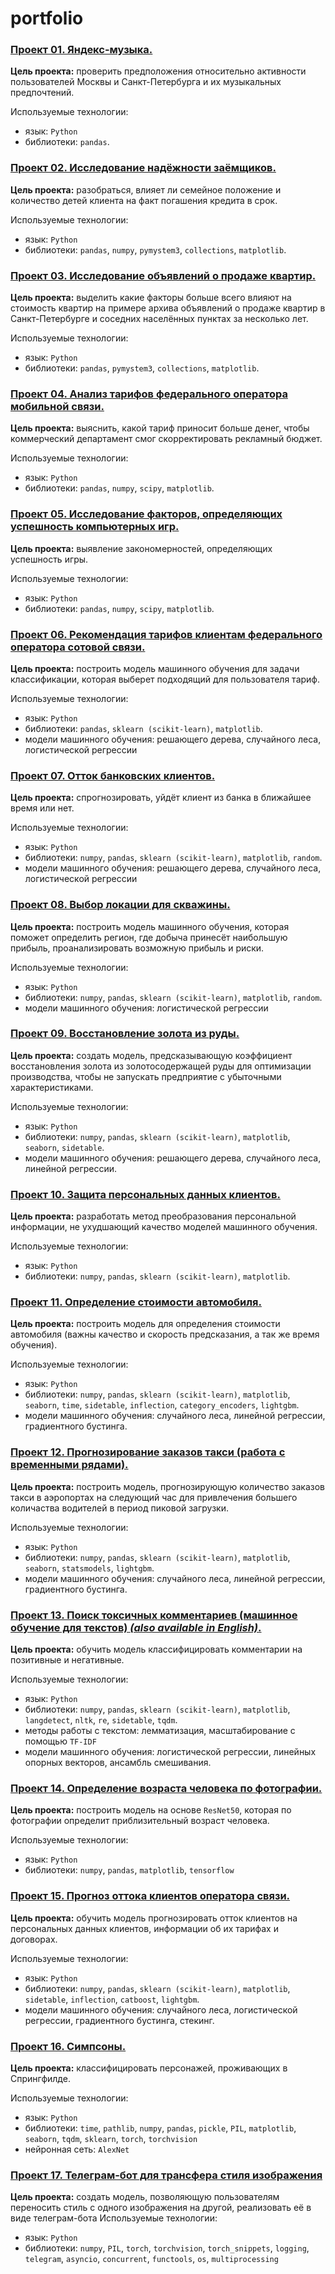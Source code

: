 # portfolio

### **[Проект 01. Яндекс-музыка.](https://github.com/Anastasiyofworld/DS_DA_portfolio/blob/main/project_01_Music_of_Moscow_and_SPB.ipynb)**

**Цель проекта:** проверить предположения относительно активности пользователей Москвы и Санкт-Петербурга и их музыкальных предпочтений. 

Используемые технологии: 
- язык: `Python` 
- библиотеки: `pandas`.


### **[Проект 02. Исследование надёжности заёмщиков.](https://github.com/Anastasiyofworld/DS_DA_portfolio/blob/main/project_02_Reliability%20of%20borrowers.ipynb)**

**Цель проекта:** разобраться, влияет ли семейное положение и количество детей клиента на факт погашения кредита в срок.

Используемые технологии: 
- язык: `Python`
- библиотеки: `pandas`, `numpy`, `pymystem3`, `collections`, `matplotlib`.

### **[Проект 03. Исследование объявлений о продаже квартир.](https://github.com/Anastasiyofworld/DS_DA_portfolio/blob/main/project_03_Ads_for_the_sale_of_apartments.ipynb)**

**Цель проекта:** выделить какие факторы больше всего влияют на стоимость квартир на примере архива объявлений о продаже квартир в Санкт-Петербурге и соседних населённых пунктах за несколько лет.

Используемые технологии: 
- язык: `Python`
- библиотеки: `pandas`, `pymystem3`, `collections`, `matplotlib`.

### **[Проект 04. Анализ тарифов федерального оператора мобильной связи.](https://github.com/Anastasiyofworld/DS_DA_portfolio/blob/main/project_04_Analysis_of_tariffs_of_the_federal_mobile_operator.ipynb)**

**Цель проекта:** выяснить, какой тариф приносит больше денег, чтобы коммерческий департамент смог скорректировать рекламный бюджет.

Используемые технологии: 
- язык: `Python`
- библиотеки: `pandas`, `numpy`, `scipy`, `matplotlib`.

### **[Проект 05. Исследование факторов, определяющих успешность компьютерных игр.](https://github.com/Anastasiyofworld/DS_DA_portfolio/blob/main/project_05_Factors_determining_the_success_of_computer_games.ipynb)**

**Цель проекта:** выявление закономерностей, определяющих успешность игры.

Используемые технологии: 
- язык: `Python`
- библиотеки: `pandas`, `numpy`, `scipy`, `matplotlib`.

### **[Проект 06. Рекомендация тарифов клиентам федерального оператора сотовой связи.](https://github.com/Anastasiyofworld/DS_DA_portfolio/blob/main/project_06_Tariff_recommendations_to_customers_of_the_mobile_operator.ipynb)**

**Цель проекта:** построить модель машинного обучения для задачи классификации, которая выберет подходящий для пользователя тариф.  

Используемые технологии: 
- язык: `Python`
- библиотеки: `pandas`, `sklearn (scikit-learn)`, `matplotlib`.
- модели машинного обучения: решающего дерева, случайного леса, логистической регрессии

### **[Проект 07. Отток банковских клиентов.](https://github.com/Anastasiyofworld/DS_DA_portfolio/blob/main/project_07_Churn_of_bank_customers.ipynb)**

**Цель проекта:** спрогнозировать, уйдёт клиент из банка в ближайшее время или нет. 

Используемые технологии:
- язык: `Python`
- библиотеки: `numpy`, `pandas`, `sklearn (scikit-learn)`, `matplotlib`, `random`.
- модели машинного обучения: решающего дерева, случайного леса, логистической регрессии

### **[Проект 08. Выбор локации для скважины.](https://github.com/Anastasiyofworld/DS_DA_portfolio/blob/main/project_08_Choosing_the_location_for_the_well.ipynb)**

**Цель проекта:** построить модель машинного обучения, которая поможет определить регион, где добыча принесёт наибольшую прибыль, проанализировать возможную прибыль и риски.

Используемые технологии:
- язык: `Python`
- библиотеки: `numpy`, `pandas`, `sklearn (scikit-learn)`, `matplotlib`, `random`.
- модели машинного обучения: логистической регрессии

### **[Проект 09. Восстановление золота из руды.](https://github.com/Anastasiyofworld/DS_DA_portfolio/blob/main/project_09_Recovery_of_gold_from_ore.ipynb)**

**Цель проекта:** создать модель, предсказывающую коэффициент восстановления золота из золотосодержащей руды для оптимизации производства, чтобы не запускать предприятие с убыточными характеристиками.

Используемые технологии:
- язык: `Python`
- библиотеки: `numpy`, `pandas`, `sklearn (scikit-learn)`, `matplotlib`, `seaborn`, `sidetable`.
- модели машинного обучения: решающего дерева, случайного леса, линейной регрессии.

### **[Проект 10. Защита персональных данных клиентов.](https://github.com/Anastasiyofworld/DS_DA_portfolio/blob/main/project_10_Protection_of_personal_data_of_clients.ipynb)**

**Цель проекта:** разработать метод преобразования персональной информации, не ухудшающий качество моделей машинного обучения. 

Используемые технологии:
- язык: `Python`
- библиотеки: `numpy`, `pandas`, `sklearn (scikit-learn)`, `matplotlib`.

### **[Проект 11. Определение стоимости автомобиля.](https://github.com/Anastasiyofworld/DS_DA_portfolio/blob/main/project_11_Determining_the_cost_of_cars.ipynb)**

**Цель проекта:** построить модель для определения стоимости автомобиля (важны качество и скорость предсказания, а так же время обучения).

Используемые технологии:
- язык: `Python`
- библиотеки: `numpy`, `pandas`, `sklearn (scikit-learn)`, `matplotlib`, `seaborn`, `time`, `sidetable`, `inflection`, `category_encoders`, `lightgbm`.
- модели машинного обучения: случайного леса, линейной регрессии, градиентного бустинга. 

### **[Проект 12. Прогнозирование заказов такси (работа с временными рядами).](https://github.com/Anastasiyofworld/DS_DA_portfolio/blob/main/project_12_Forecasting_taxi_orders.ipynb)**

**Цель проекта:** построить модель, прогнозирующую количество заказов такси в аэропортах на следующий час для привлечения большего количаства водителей в период пиковой загрузки.

Используемые технологии:
- язык: `Python`
- библиотеки: `numpy`, `pandas`, `sklearn (scikit-learn)`, `matplotlib`, `seaborn`, `statsmodels`, `lightgbm`.
- модели машинного обучения: случайного леса, линейной регрессии, градиентного бустинга.

### **[Проект 13. Поиск токсичных комментариев (машинное обучение для текстов) *(also available in English)*.](https://github.com/Anastasiyofworld/DS_DA_portfolio/blob/main/project_13_Search_for_toxic_comments_ru_en.ipynb)**

**Цель проекта:** обучить модель классифицировать комментарии на позитивные и негативные.

Используемые технологии:
- язык: `Python`
- библиотеки: `numpy`, `pandas`, `sklearn (scikit-learn)`, `matplotlib`, `langdetect`, `nltk`, `re`, `sidetable`, `tqdm`.
- методы работы с текстом: лемматизация, масштабирование с помощью `TF-IDF`
- модели машинного обучения: логистической регрессии, линейных опорных векторов, ансамбль смешивания.

### **[Проект 14. Определение возраста человека по фотографии.](https://github.com/Anastasiyofworld/DS_DA_portfolio/blob/main/project_14_Determining_the_age_of_customers.ipynb)**

**Цель проекта:** построить модель на основе `ResNet50`, которая по фотографии определит приблизительный возраст человека.

Используемые технологии:
- язык: `Python`
- библиотеки: `numpy`, `pandas`, `matplotlib`, `tensorflow`

### **[Проект 15. Прогноз оттока клиентов оператора связи.](https://github.com/Anastasiyofworld/DS_DA_portfolio/blob/main/project_15_Customer_churn_forecast.ipynb)**

**Цель проекта:** обучить модель прогнозировать отток клиентов на персональных данных клиентов, информации об их тарифах и договорах.

Используемые технологии:
- язык: `Python`
- библиотеки: `numpy`, `pandas`, `sklearn (scikit-learn)`, `matplotlib`, `sidetable`, `inflection`, `catboost`, `lightgbm`.
- модели машинного обучения: случайного леса, логистической регрессии, градиентного бустинга, стекинг. 

### **[Проект 16. Симпсоны.](https://github.com/Anastasiyofworld/DS_DA_portfolio/blob/main/project_16_The_simpsons.ipynb)**

**Цель проекта:** классифицировать персонажей, проживающих в Спрингфилде. 

Используемые технологии:
- язык: `Python`
- библиотеки: `time`, `pathlib`, `numpy`, `pandas`, `pickle`, `PIL`, `matplotlib`, `seaborn`, `tqdm`, `sklearn`, `torch`, `torchvision`
- нейронная сеть: `AlexNet`

### **[Проект 17. Телеграм-бот для трансфера стиля изображения](https://github.com/Anastasiyofworld/Telegram_bot_with_style_transfering_model)**

**Цель проекта:** создать модель, позволяющую пользователям переносить стиль с одного изображения на другой, реализовать её в виде телеграм-бота
Используемые технологии:
- язык: `Python`
- библиотеки: `numpy`, `PIL`, `torch`, `torchvision`, `torch_snippets`, `logging`, `telegram`, `asyncio`, `concurrent`, `functools`, `os`, `multiprocessing`
